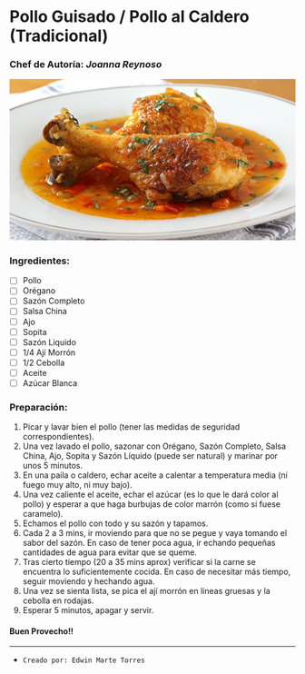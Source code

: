 # Pollo Guisado / Pollo al Caldero (Tradicional)

### __Chef de Autoría:__ *Joanna Reynoso*

![Pollo al Caldero](/assets/pollo-al-caldero-1.jpg)

### Ingredientes:
- [ ] Pollo
- [ ] Orégano
- [ ] Sazón Completo
- [ ] Salsa China
- [ ] Ajo
- [ ] Sopita
- [ ] Sazón Liquido
- [ ] 1/4 Ají Morrón
- [ ] 1/2 Cebolla
- [ ] Aceite
- [ ] Azúcar Blanca

### Preparación:

1. Picar y lavar bien el pollo (tener las medidas de seguridad correspondientes).
2. Una vez lavado el pollo, sazonar con Orégano, Sazón Completo, Salsa China, Ajo, Sopita y Sazón Líquido (puede ser natural) y marinar por unos 5 minutos.
3. En una paila o caldero, echar aceite a calentar a temperatura media (ni fuego muy alto, ni muy bajo).
4. Una vez caliente el aceite, echar el azúcar (es lo que le dará color al pollo) y esperar a que haga burbujas de color marrón (como si fuese caramelo).
5. Echamos el pollo con todo y su sazón y tapamos.
6. Cada 2 a 3 mins, ir moviendo para que no se pegue y vaya tomando el sabor del sazón. En caso de tener poca agua, ir echando pequeñas cantidades de agua para evitar que se queme.
7. Tras cierto tiempo (20 a 35 mins aprox) verificar si la carne se encuentra lo suficientemente cocida. En caso de necesitar más tiempo, seguir moviendo y hechando agua.
8. Una vez se sienta lista, se pica el ají morrón en lineas gruesas y la cebolla en rodajas.
9. Esperar 5 minutos, apagar y servir.

#### Buen Provecho!!


-------------------------------------
* `Creado por: Edwin Marte Torres`